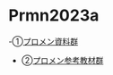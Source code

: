 # Prmn2023a

-①[プロメン資料群](https://github.com/kiryu-3/Prmn2023)
- ②[プロメン参考教材群](https://scrapbox.io/Prmn2023/%E3%83%97%E3%83%AD%E3%83%A1%E3%83%B32023)
